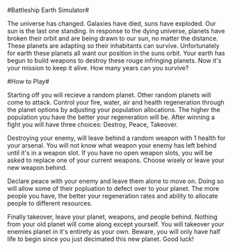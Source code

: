 #Battleship Earth Simulator#

The universe has changed.  Galaxies have died, suns have exploded.  Our sun is the last one standing.  In response to the dying universe, planets have broken their orbit and are being drawn to our sun, no matter the distance.  These planets are adapting so their inhabitants can survive.  Unfortunately for earth these planets all want our position in the suns orbit.  Your earth has begun to build weapons to destroy these rouge infringing planets.  Now it's your mission to keep it alive.  How many years can you survive?

#How to Play#

Starting off you will recieve a random planet.  Other random planets will come to attack. Control your fire, water, air and health regeneration through the planet options by adjusting your population allocations.  The higher the population you have the better your regeneration will be.  After winning a fight you will have three choices: Destroy, Peace, Takeover. 

Destroying your enemy, will leave behind a random weapon with 1 health for your arsenal. You will not know what weapon your enemy has left behind until it's in a weapon slot. If you have no open weapon slots, you will be asked to replace one of your current weapons.  Choose wisely or leave your new weapon behind.

Declare peace with your enemy and leave them alone to move on.  Doing so will allow some of their popluation to defect over to your planet.  The more people you have, the better your regeneration rates and ability to allocate people to different resources.

Finally takeover, leave your planet, weapons, and people behind. Nothing from your old planet will come along except yourself. You will takeover your enemies planet in it's entirety as your own.  Beware, you will only have half life to begin since you just decimated this new planet.
Good luck!